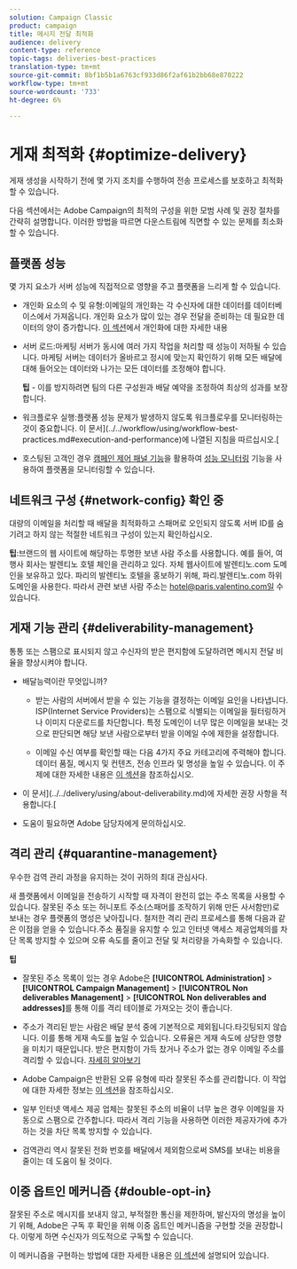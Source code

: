 ```yaml
---
solution: Campaign Classic
product: campaign
title: 메시지 전달 최적화
audience: delivery
content-type: reference
topic-tags: deliveries-best-practices
translation-type: tm+mt
source-git-commit: 8bf1b5b1a6763cf933d86f2af61b2bb68e870222
workflow-type: tm+mt
source-wordcount: '733'
ht-degree: 6%

---
```



# 게재 최적화 {#optimize-delivery}

게재 생성을 시작하기 전에 몇 가지 조치를 수행하여 전송 프로세스를 보호하고 최적화할 수 있습니다.

다음 섹션에서는 Adobe Campaign의 최적의 구성을 위한 모범 사례 및 권장 절차를 간략히 설명합니다. 이러한 방법을 따르면 다운스트림에 직면할 수 있는 문제를 최소화할 수 있습니다.

## 플랫폼 성능

몇 가지 요소가 서버 성능에 직접적으로 영향을 주고 플랫폼을 느리게 할 수 있습니다.

* 개인화 요소의 수 및 유형:이메일의 개인화는 각 수신자에 대한 데이터를 데이터베이스에서 가져옵니다. 개인화 요소가 많이 있는 경우 전달을 준비하는 데 필요한 데이터의 양이 증가합니다.  [이 섹션](../../delivery/using/about-personalization.md)에서 개인화에 대한 자세한 내용

* 서버 로드:마케팅 서버가 동시에 여러 가지 작업을 처리할 때 성능이 저하될 수 있습니다. 마케팅 서버는 데이터가 올바르고 정시에 맞는지 확인하기 위해 모든 배달에 대해 들어오는 데이터와 나가는 모든 데이터를 조정해야 합니다.

   **팁**  - 이를 방지하려면 팀의 다른 구성원과 배달 예약을 조정하여 최상의 성과를 보장합니다.

* 워크플로우 실행:플랫폼 성능 문제가 발생하지 않도록 워크플로우를 모니터링하는 것이 중요합니다. 이 문서](../../workflow/using/workflow-best-practices.md#execution-and-performance)에 나열된 지침을 따르십시오.[

* 호스팅된 고객인 경우 [캠페인 제어 패널 기능](https://docs.adobe.com/content/help/en/control-panel/using/discover-control-panel/key-features.html)을 활용하여 [성능 모니터링](https://docs.adobe.com/content/help/en/control-panel/using/performance-monitoring/about-performance-monitoring.html) 기능을 사용하여 플랫폼을 모니터링할 수 있습니다.

## 네트워크 구성 {#network-config} 확인 중

대량의 이메일을 처리할 때 배달을 최적화하고 스패머로 오인되지 않도록 서버 ID를 숨기려고 하지 않는 적절한 네트워크 구성이 있는지 확인하십시오.

**팁**:브랜드의 웹 사이트에 해당하는 투명한 보낸 사람 주소를 사용합니다. 예를 들어, 여행사 회사는 발렌티노 호텔 체인을 관리하고 있다. 자체 웹사이트에 발렌티노.com 도메인을 보유하고 있다. 파리의 발렌티노 호텔을 홍보하기 위해, 파리.발렌티노.com 하위 도메인을 사용한다. 따라서 관련 보낸 사람 주소는 hotel@paris.valentino.com일 수 있습니다.

## 게재 기능 관리 {#deliverability-management}

통통 또는 스팸으로 표시되지 않고 수신자의 받은 편지함에 도달하려면 메시지 전달 비율을 향상시켜야 합니다.

* 배달능력이란 무엇입니까?

   * 받는 사람의 서버에서 받을 수 있는 기능을 결정하는 이메일 요인을 나타냅니다. ISP(Internet Service Providers)는 스팸으로 식별되는 이메일을 필터링하거나 이미지 다운로드를 차단합니다. 특정 도메인이 너무 많은 이메일을 보내는 것으로 판단되면 해당 보낸 사람으로부터 받을 이메일 수에 제한을 설정합니다.

   * 이메일 수신 여부를 확인할 때는 다음 4가지 주요 카테고리에 주력해야 합니다.데이터 품질, 메시지 및 컨텐츠, 전송 인프라 및 명성을 높일 수 있습니다. 이 주제에 대한 자세한 내용은 [이 섹션](../../delivery/using/about-deliverability.md)을 참조하십시오.

* 이 문서](../../delivery/using/about-deliverability.md)에 자세한 권장 사항을 적용합니다.[

* 도움이 필요하면 Adobe 담당자에게 문의하십시오.

## 격리 관리 {#quarantine-management}

우수한 검역 관리 과정을 유지하는 것이 귀하의 최대 관심사다.

새 플랫폼에서 이메일을 전송하기 시작할 때 자격이 완전히 없는 주소 목록을 사용할 수 있습니다. 잘못된 주소 또는 허니포트 주소(스패머를 조작하기 위해 만든 사서함만)로 보내는 경우 플랫폼의 명성은 낮아집니다. 철저한 격리 관리 프로세스를 통해 다음과 같은 이점을 얻을 수 있습니다.주소 품질을 유지할 수 있고 인터넷 액세스 제공업체의를 차단 목록 방지할 수 있으며 오류 속도를 줄이고 전달 및 처리량을 가속화할 수 있습니다.

**팁**

* 잘못된 주소 목록이 있는 경우 Adobe은 **[!UICONTROL Administration]** > **[!UICONTROL Campaign Management]** > **[!UICONTROL Non deliverables Management]** > **[!UICONTROL Non deliverables and addresses]**&#x200B;를 통해 이를 격리 테이블로 가져오는 것이 좋습니다.

* 주소가 격리된 받는 사람은 배달 분석 중에 기본적으로 제외됩니다.타깃팅되지 않습니다. 이를 통해 게재 속도를 높일 수 있습니다. 오류율은 게재 속도에 상당한 영향을 미치기 때문입니다. 받은 편지함이 가득 찼거나 주소가 없는 경우 이메일 주소를 격리할 수 있습니다. [자세히 알아보기](#identifying-quarantined-addresses-for-a-delivery)

* Adobe Campaign은 반환된 오류 유형에 따라 잘못된 주소를 관리합니다. 이 작업에 대한 자세한 정보는 [이 섹션](../../delivery/using/understanding-quarantine-management.md)을 참조하십시오.


* 일부 인터넷 액세스 제공 업체는 잘못된 주소의 비율이 너무 높은 경우 이메일을 자동으로 스팸으로 간주합니다. 따라서 격리 기능을 사용하면 이러한 제공자가에 추가하는 것을 차단 목록 방지할 수 있습니다.

* 검역관리 역시 잘못된 전화 번호를 배달에서 제외함으로써 SMS를 보내는 비용을 줄이는 데 도움이 될 것이다.

## 이중 옵트인 메커니즘 {#double-opt-in}

잘못된 주소로 메시지를 보내지 않고, 부적절한 통신을 제한하며, 발신자의 명성을 높이기 위해, Adobe은 구독 후 확인을 위해 이중 옵트인 메커니즘을 구현할 것을 권장합니다. 이렇게 하면 수신자가 의도적으로 구독할 수 있습니다.

이 메커니즘을 구현하는 방법에 대한 자세한 내용은 [이 섹션](../../web/using/use-cases--web-forms.md)에 설명되어 있습니다.
